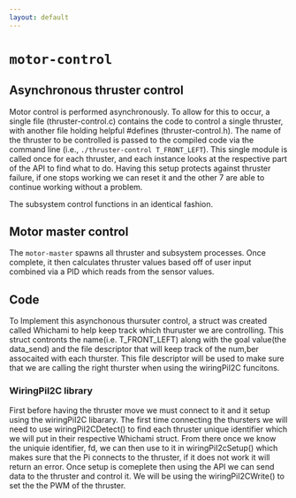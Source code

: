 ```yaml
---
layout: default
---
```

# `motor-control`

## Asynchronous thruster control
Motor control is performed asynchronously. To allow for this to occur, a single file (thruster-control.c) contains 
the code to control a single thruster, with another file holding helpful #defines (thruster-control.h). The name of the
thruster to be controlled is passed to the compiled code via the command line (i.e., `./thruster-control T_FRONT_LEFT`).
This single module is called once for each thruster, and each instance looks at the respective part of the API to find what to do.
Having this setup protects against thruster failure, if one stops working we can reset it and the other 7 are able to continue working without a problem.

The subsystem control functions in an identical fashion.

## Motor master control
The `motor-master` spawns all thruster and subsystem processes. Once complete, it then calculates thruster values based off of user
input combined via a PID which reads from the sensor values.

## Code
To Implement this asynchonous thursuter control, a struct was created called Whichami to help keep track which thuruster we are controlling. This struct contronts the name(i.e. T_FRONT_LEFT) along with the goal value(the data_send) and the file descriptor that will keep track of the num,ber assocaited with each thurster. This file descriptor will be used to make sure that we are calling the right thurster when using the wiringPiI2C funcitons.

### WiringPiI2C library
First before having the thruster move we must connect to it and it setup using the wiringPiI2C libarary. The first time connecting the thursters we will need to use wiringPiI2CDetect() to find each thruster unique identifier which we will put in their respective Whichami struct. From there once we know the uniquie identifier, fd, we can then use to it in wiringPiI2cSetup() which makes sure that the Pi connects to the thruster, if it does not work it will return an error. Once setup is comeplete then using the API we can send data to the thruster and control it. We will be using the wiringPiI2CWrite() to set the the PWM of the thruster.
